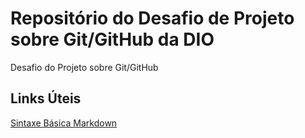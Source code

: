# Repositório do Desafio de Projeto sobre Git/GitHub da DIO 
Desafio do Projeto sobre Git/GitHub 

## Links Úteis 
[Sintaxe Básica Markdown](https://www.markdownguide.org/basic-syntax/)
